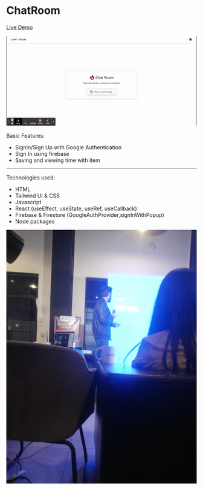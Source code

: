 # ChatRoom

<a href="">Live Demo</a>

![Demo Image](https://github.com/ahmadrazach/Javascript-Challanges/blob/main/charRoom/public/Chat%20Room.gif)

Basic Features:

- SignIn/Sign Up with Google Authentication
- Sign In using firebase
- Saving and viewing time with item

---

Technologies used:

- HTML
- Tailwind UI & CSS
- Javascript
- React (useEffect, useState, useRef, useCallback)
- Firebase & Firestore (GoogleAuthProvider,signInWithPopup)
- Node packages

![Cohack Image](https://github.com/ahmadrazach/Javascript-Challanges/blob/main/charRoom/public/cohack3.jpeg)
